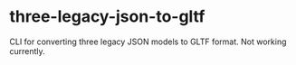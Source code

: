 # three-legacy-json-to-gltf

CLI for converting three legacy JSON models to GLTF format. Not working currently.
